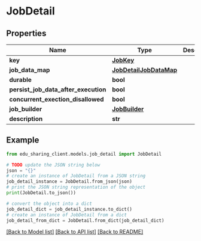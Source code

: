 # JobDetail


## Properties

Name | Type | Description | Notes
------------ | ------------- | ------------- | -------------
**key** | [**JobKey**](JobKey.md) |  | [optional] 
**job_data_map** | [**JobDetailJobDataMap**](JobDetailJobDataMap.md) |  | [optional] 
**durable** | **bool** |  | [optional] 
**persist_job_data_after_execution** | **bool** |  | [optional] 
**concurrent_exection_disallowed** | **bool** |  | [optional] 
**job_builder** | [**JobBuilder**](JobBuilder.md) |  | [optional] 
**description** | **str** |  | [optional] 

## Example

```python
from edu_sharing_client.models.job_detail import JobDetail

# TODO update the JSON string below
json = "{}"
# create an instance of JobDetail from a JSON string
job_detail_instance = JobDetail.from_json(json)
# print the JSON string representation of the object
print(JobDetail.to_json())

# convert the object into a dict
job_detail_dict = job_detail_instance.to_dict()
# create an instance of JobDetail from a dict
job_detail_from_dict = JobDetail.from_dict(job_detail_dict)
```
[[Back to Model list]](../README.md#documentation-for-models) [[Back to API list]](../README.md#documentation-for-api-endpoints) [[Back to README]](../README.md)


